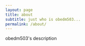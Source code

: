 ```yaml
---
layout: page
title: about
subtitle: just who is obedm503...
permalink: /about/
---
```


obedm503's description
